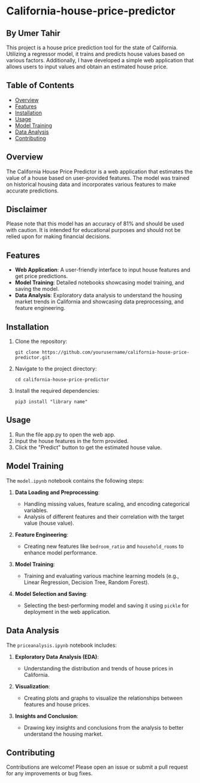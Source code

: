 # California-house-price-predictor
## By Umer Tahir
This project is a house price prediction tool for the state of California. Utilizing a regressor model, it trains and predicts house values based on various factors. Additionally, I have developed a simple web application that allows users to input values and obtain an estimated house price.
## Table of Contents

- [Overview](#overview)
- [Features](#features)
- [Installation](#installation)
- [Usage](#usage)
- [Model Training](#model-training)
- [Data Analysis](#data-analysis)
- [Contributing](#contributing)

## Overview

The California House Price Predictor is a web application that estimates the value of a house based on user-provided features. The model was trained on historical housing data and incorporates various features to make accurate predictions.

## Disclaimer

Please note that this model has an accuracy of 81% and should be used with caution. It is intended for educational purposes and should not be relied upon for making financial decisions.


## Features

- **Web Application**: A user-friendly interface to input house features and get price predictions.
- **Model Training**: Detailed notebooks showcasing model training, and saving the model.
- **Data Analysis**: Exploratory data analysis to understand the housing market trends in California and showcasing data preprocessing, and feature engineering.

## Installation

1. Clone the repository:
    ```
    git clone https://github.com/yourusername/california-house-price-predictor.git
    ```

2. Navigate to the project directory:
    ```
    cd california-house-price-predictor
    ```

3. Install the required dependencies:
    ```
    pip3 install "library name"
    ```



## Usage

1. Run the file app.py to open the web app.
2. Input the house features in the form provided.
3. Click the "Predict" button to get the estimated house value.

## Model Training

The `model.ipynb` notebook contains the following steps:

1. **Data Loading and Preprocessing**:
    - Handling missing values, feature scaling, and encoding categorical variables.
    - Analysis of different features and their correlation with the target value (house value).
  
2. **Feature Engineering**:
    - Creating new features like `bedroom_ratio` and `household_rooms` to enhance model performance.

3. **Model Training**:
    - Training and evaluating various machine learning models (e.g., Linear Regression, Decision Tree, Random Forest).

4. **Model Selection and Saving**:
    - Selecting the best-performing model and saving it using `pickle` for deployment in the web application.

## Data Analysis

The `priceanalysis.ipynb` notebook includes:

1. **Exploratory Data Analysis (EDA)**:
    - Understanding the distribution and trends of house prices in California.

2. **Visualization**:
    - Creating plots and graphs to visualize the relationships between features and house prices.

3. **Insights and Conclusion**:
    - Drawing key insights and conclusions from the analysis to better understand the housing market.

## Contributing

Contributions are welcome! Please open an issue or submit a pull request for any improvements or bug fixes.
